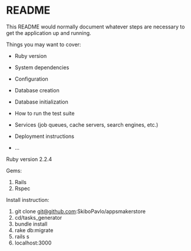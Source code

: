 # README

This README would normally document whatever steps are necessary to get the
application up and running.

Things you may want to cover:

* Ruby version

* System dependencies

* Configuration

* Database creation

* Database initialization

* How to run the test suite

* Services (job queues, cache servers, search engines, etc.)

* Deployment instructions

* ...

 Ruby version 2.2.4

Gems:
1. Rails
2. Rspec


Install instruction:
1. git clone git@github.com:SkiboPavlo/appsmakerstore
2. cd/tasks_generator
3. bundle install
4. rake db:migrate
5. rails s
6. localhost:3000
